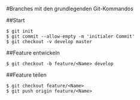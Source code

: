 #Branches mit den grundlegenden Git-Kommandos

##Start

    $ git init
    $ git commit --allow-empty -m 'initialer Commit'
    $ git checkout -v develop master

##Feature entwickeln 

    $ git checkout -b feature/<Name> develop

##Feature teilen

    $ git checkout feature/<Name>
    $ git push origin feature/<Name>
